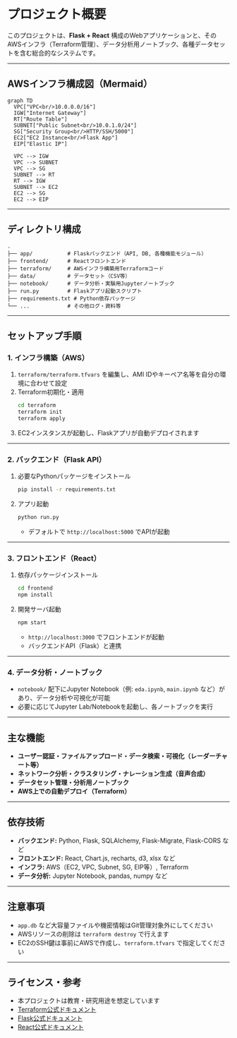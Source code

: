 # プロジェクト概要

このプロジェクトは、**Flask + React** 構成のWebアプリケーションと、そのAWSインフラ（Terraform管理）、データ分析用ノートブック、各種データセットを含む総合的なシステムです。

---

## AWSインフラ構成図（Mermaid）

```mermaid
graph TD
  VPC["VPC<br/>10.0.0.0/16"]
  IGW["Internet Gateway"]
  RT["Route Table"]
  SUBNET["Public Subnet<br/>10.0.1.0/24"]
  SG["Security Group<br/>HTTP/SSH/5000"]
  EC2["EC2 Instance<br/>Flask App"]
  EIP["Elastic IP"]

  VPC --> IGW
  VPC --> SUBNET
  VPC --> SG
  SUBNET --> RT
  RT --> IGW
  SUBNET --> EC2
  EC2 --> SG
  EC2 --> EIP
```

---

## ディレクトリ構成

```
.
├── app/           # Flaskバックエンド（API, DB, 各種機能モジュール）
├── frontend/      # Reactフロントエンド
├── terraform/     # AWSインフラ構築用Terraformコード
├── data/          # データセット（CSV等）
├── notebook/      # データ分析・実験用Jupyterノートブック
├── run.py         # Flaskアプリ起動スクリプト
├── requirements.txt # Python依存パッケージ
└── ...            # その他ログ・資料等
```

---

## セットアップ手順

### 1. インフラ構築（AWS）

1. `terraform/terraform.tfvars` を編集し、AMI IDやキーペア名等を自分の環境に合わせて設定
2. Terraform初期化・適用
   ```sh
   cd terraform
   terraform init
   terraform apply
   ```
3. EC2インスタンスが起動し、Flaskアプリが自動デプロイされます

---

### 2. バックエンド（Flask API）

1. 必要なPythonパッケージをインストール
   ```sh
   pip install -r requirements.txt
   ```
2. アプリ起動
   ```sh
   python run.py
   ```
   - デフォルトで `http://localhost:5000` でAPIが起動

---

### 3. フロントエンド（React）

1. 依存パッケージインストール
   ```sh
   cd frontend
   npm install
   ```
2. 開発サーバ起動
   ```sh
   npm start
   ```
   - `http://localhost:3000` でフロントエンドが起動
   - バックエンドAPI（Flask）と連携

---

### 4. データ分析・ノートブック

- `notebook/` 配下にJupyter Notebook（例: `eda.ipynb`, `main.ipynb` など）があり、データ分析や可視化が可能
- 必要に応じてJupyter Lab/Notebookを起動し、各ノートブックを実行

---

## 主な機能

- **ユーザー認証・ファイルアップロード・データ検索・可視化（レーダーチャート等）**
- **ネットワーク分析・クラスタリング・ナレーション生成（音声合成）**
- **データセット管理・分析用ノートブック**
- **AWS上での自動デプロイ（Terraform）**

---

## 依存技術

- **バックエンド:** Python, Flask, SQLAlchemy, Flask-Migrate, Flask-CORS など
- **フロントエンド:** React, Chart.js, recharts, d3, xlsx など
- **インフラ:** AWS（EC2, VPC, Subnet, SG, EIP等）, Terraform
- **データ分析:** Jupyter Notebook, pandas, numpy など

---

## 注意事項

- `app.db` など大容量ファイルや機密情報はGit管理対象外にしてください
- AWSリソースの削除は `terraform destroy` で行えます
- EC2のSSH鍵は事前にAWSで作成し、`terraform.tfvars` で指定してください

---

## ライセンス・参考

- 本プロジェクトは教育・研究用途を想定しています
- [Terraform公式ドキュメント](https://developer.hashicorp.com/terraform/docs)
- [Flask公式ドキュメント](https://flask.palletsprojects.com/ja/2.0.x/)
- [React公式ドキュメント](https://react.dev/)
